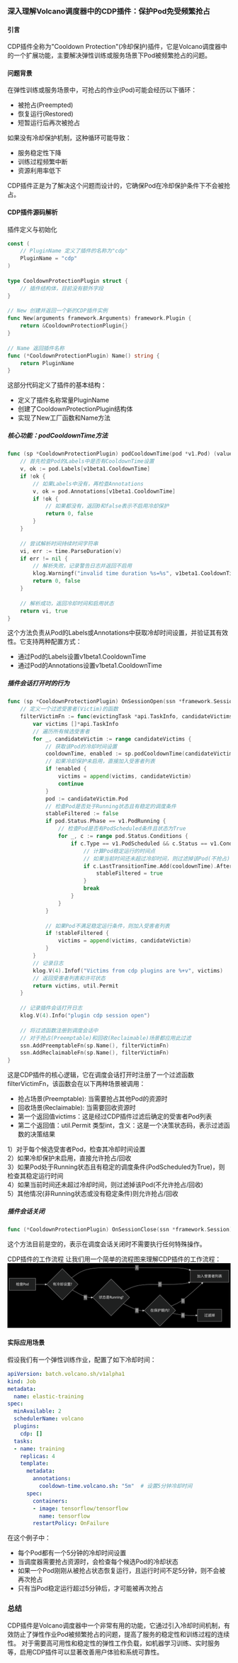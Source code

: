 ### 深入理解Volcano调度器中的CDP插件：保护Pod免受频繁抢占
#### 引言

CDP插件全称为"Cooldown Protection"(冷却保护)插件，它是Volcano调度器中的一个扩展功能，主要解决弹性训练或服务场景下Pod被频繁抢占的问题。
#### 问题背景
在弹性训练或服务场景中，可抢占的作业(Pod)可能会经历以下循环：

- 被抢占(Preempted)
- 恢复运行(Restored)
- 短暂运行后再次被抢占

如果没有冷却保护机制，这种循环可能导致：

- 服务稳定性下降
- 训练过程频繁中断
- 资源利用率低下

CDP插件正是为了解决这个问题而设计的，它确保Pod在冷却保护条件下不会被抢占。
#### CDP插件源码解析

插件定义与初始化
```go
const (
    // PluginName 定义了插件的名称为"cdp"
    PluginName = "cdp"
)

type CooldownProtectionPlugin struct {
    // 插件结构体，目前没有额外字段
}

// New 创建并返回一个新的CDP插件实例
func New(arguments framework.Arguments) framework.Plugin {
    return &CooldownProtectionPlugin{}
}

// Name 返回插件名称
func (*CooldownProtectionPlugin) Name() string {
    return PluginName
}
```
这部分代码定义了插件的基本结构：
- 定义了插件名称常量PluginName
- 创建了CooldownProtectionPlugin结构体
- 实现了New工厂函数和Name方法

##### 核心功能：podCooldownTime方法 
```go
func (sp *CooldownProtectionPlugin) podCooldownTime(pod *v1.Pod) (value time.Duration, enabled bool) {
    // 首先检查Pod的Labels中是否有CooldownTime设置
    v, ok := pod.Labels[v1beta1.CooldownTime]
    if !ok {
        // 如果Labels中没有，再检查Annotations
        v, ok = pod.Annotations[v1beta1.CooldownTime]
        if !ok {
            // 如果都没有，返回0和false表示不启用冷却保护
            return 0, false
        }
    }
	
    // 尝试解析时间持续时间字符串
    vi, err := time.ParseDuration(v)
    if err != nil {
        // 解析失败，记录警告日志并返回不启用
        klog.Warningf("invalid time duration %s=%s", v1beta1.CooldownTime, v)
        return 0, false
    }
    
    // 解析成功，返回冷却时间和启用状态
    return vi, true
}
```
这个方法负责从Pod的Labels或Annotations中获取冷却时间设置，并验证其有效性。它支持两种配置方式：

- 通过Pod的Labels设置v1beta1.CooldownTime
- 通过Pod的Annotations设置v1beta1.CooldownTime

##### 插件会话打开时的行为
```go
func (sp *CooldownProtectionPlugin) OnSessionOpen(ssn *framework.Session) {
    // 定义一个过滤受害者(Victim)的函数
    filterVictimFn := func(evictingTask *api.TaskInfo, candidateVictims []*api.TaskInfo) ([]*api.TaskInfo, int) {
        var victims []*api.TaskInfo
        // 遍历所有候选受害者
        for _, candidateVictim := range candidateVictims {
            // 获取该Pod的冷却时间设置
            cooldownTime, enabled := sp.podCooldownTime(candidateVictim.Pod)
            // 如果冷却保护未启用，直接加入受害者列表
            if !enabled {
                victims = append(victims, candidateVictim)
                continue
            }
            pod := candidateVictim.Pod
            // 检查Pod是否处于Running状态且有稳定的调度条件
            stableFiltered := false
            if pod.Status.Phase == v1.PodRunning {
                // 检查Pod是否有PodScheduled条件且状态为True
                for _, c := range pod.Status.Conditions {
                    if c.Type == v1.PodScheduled && c.Status == v1.ConditionTrue {
                        // 计算Pod稳定运行的时间点
                        // 如果当前时间还未超过冷却时间，则过滤掉该Pod(不抢占)
                        if c.LastTransitionTime.Add(cooldownTime).After(time.Now()) {
                            stableFiltered = true
                        }
                        break
                    }
                }
            }
            
            // 如果Pod不满足稳定运行条件，则加入受害者列表
            if !stableFiltered {
                victims = append(victims, candidateVictim)
            }
        }
        // 记录日志
        klog.V(4).Infof("Victims from cdp plugins are %+v", victims)
        // 返回受害者列表和许可状态
        return victims, util.Permit
    }

    // 记录插件会话打开日志
    klog.V(4).Info("plugin cdp session open")
    
    // 将过滤函数注册到调度会话中
    // 对于抢占(Preemptable)和回收(Reclaimable)场景都应用此过滤
    ssn.AddPreemptableFn(sp.Name(), filterVictimFn)
    ssn.AddReclaimableFn(sp.Name(), filterVictimFn)
}
```
这是CDP插件的核心逻辑，它在调度会话打开时注册了一个过滤函数filterVictimFn，该函数会在以下两种场景被调用：

- 抢占场景(Preemptable): 当需要抢占其他Pod的资源时
- 回收场景(Reclaimable): 当需要回收资源时
- 第一个返回值victims：这是经过CDP插件过滤后确定的受害者Pod列表
- 第二个返回值：util.Permit 类型int，含义：这是一个决策状态码，表示过滤函数的决策结果

1）对于每个候选受害者Pod，检查其冷却时间设置  
2）如果冷却保护未启用，直接允许抢占/回收  
3）如果Pod处于Running状态且有稳定的调度条件(PodScheduled为True)，则检查其稳定运行时间   
4）如果当前时间还未超过冷却时间，则过滤掉该Pod(不允许抢占/回收)    
5）其他情况(非Running状态或没有稳定条件)则允许抢占/回收  

##### 插件会话关闭
```go
func (*CooldownProtectionPlugin) OnSessionClose(ssn *framework.Session) {}
```
这个方法目前是空的，表示在调度会话关闭时不需要执行任何特殊操作。

CDP插件的工作流程
让我们用一个简单的流程图来理解CDP插件的工作流程：
![流程图](images/deepseek_mermaid_20250626_3e8c3e.png)


#### 实际应用场景
假设我们有一个弹性训练作业，配置了如下冷却时间：
```yaml
apiVersion: batch.volcano.sh/v1alpha1
kind: Job
metadata:
  name: elastic-training
spec:
  minAvailable: 2
  schedulerName: volcano
  plugins:
    cdp: []
  tasks:
  - name: training
    replicas: 4
    template:
      metadata:
        annotations:
          cooldown-time.volcano.sh: "5m"  # 设置5分钟冷却时间
      spec:
        containers:
        - image: tensorflow/tensorflow
          name: tensorflow
        restartPolicy: OnFailure
```
在这个例子中：

- 每个Pod都有一个5分钟的冷却时间设置
- 当调度器需要抢占资源时，会检查每个候选Pod的冷却状态
- 如果一个Pod刚刚从被抢占状态恢复运行，且运行时间不足5分钟，则不会被再次抢占
- 只有当Pod稳定运行超过5分钟后，才可能被再次抢占

### 总结
CDP插件是Volcano调度器中一个非常有用的功能，它通过引入冷却时间机制，有效防止了弹性作业Pod被频繁抢占的问题，提高了服务的稳定性和训练过程的连续性。
对于需要高可用性和稳定性的弹性工作负载，如机器学习训练、实时服务等，启用CDP插件可以显著改善用户体验和系统可靠性。